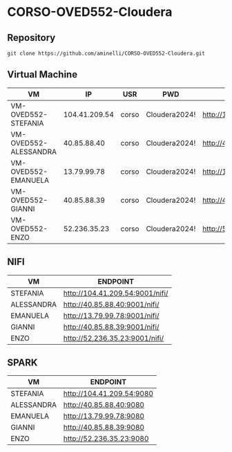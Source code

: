 # CORSO-OVED552-Cloudera

## Repository

```shell
git clone https://github.com/aminelli/CORSO-OVED552-Cloudera.git
```

## Virtual Machine

| VM                    | IP            | USR   | PWD           | PORTAINER                 |
| --------------------- | ------------- | ----- | ------------- | ------------------------- |
| VM-OVED552-STEFANIA   | 104.41.209.54 | corso | Cloudera2024! | http://104.41.209.54:9000 |
| VM-OVED552-ALESSANDRA | 40.85.88.40   | corso | Cloudera2024! | http://40.85.88.40:9000   |
| VM-OVED552-EMANUELA   | 13.79.99.78   | corso | Cloudera2024! | http://13.79.99.78:9000   |
| VM-OVED552-GIANNI     | 40.85.88.39   | corso | Cloudera2024! | http://40.85.88.39:9000   |
| VM-OVED552-ENZO       | 52.236.35.23  | corso | Cloudera2024! | http://52.236.35.23:9000  |


## NIFI

| VM         | ENDPOINT                        |
| ---------- | ------------------------------- |
| STEFANIA   | http://104.41.209.54:9001/nifi/ |
| ALESSANDRA | http://40.85.88.40:9001/nifi/   |
| EMANUELA   | http://13.79.99.78:9001/nifi/   |
| GIANNI     | http://40.85.88.39:9001/nifi/   |
| ENZO       | http://52.236.35.23:9001/nifi/  |

## SPARK

| VM         | ENDPOINT                  |
| ---------- | ------------------------- |
| STEFANIA   | http://104.41.209.54:9080 |
| ALESSANDRA | http://40.85.88.40:9080   |
| EMANUELA   | http://13.79.99.78:9080   |
| GIANNI     | http://40.85.88.39:9080   |
| ENZO       | http://52.236.35.23:9080  |
